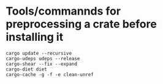 # Tools/commannds for preprocessing a crate before installing it


```
cargo update --recursive
cargo-udeps udeps --release
cargo-shear --fix --expand
cargo-diet diet
cargo-cache -g -f -e clean-unref
```
